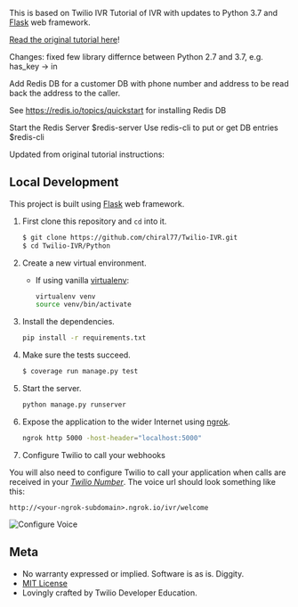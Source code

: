 This is based on Twilio IVR Tutorial of IVR with updates to Python 3.7 and [Flask](http://flask.pocoo.org/) web framework.

[Read the original tutorial here](https://www.twilio.com/docs/tutorials/walkthrough/ivr-phone-tree/python/flask)!

Changes: fixed few library differnce between Python 2.7 and 3.7, e.g. has_key -> in

Add Redis DB for a customer DB with phone number and address to be read back the address to the caller.

See https://redis.io/topics/quickstart for installing Redis DB

Start the Redis Server
 $redis-server
Use redis-cli to put or get DB entries
$redis-cli

Updated from original tutorial instructions:

## Local Development

This project is built using [Flask](http://flask.pocoo.org/) web framework.

1. First clone this repository and `cd` into it.

   ```bash
   $ git clone https://github.com/chiral77/Twilio-IVR.git
   $ cd Twilio-IVR/Python
   ```

1. Create a new virtual environment.

    - If using vanilla [virtualenv](https://virtualenv.pypa.io/en/latest/):

        ```bash
        virtualenv venv
        source venv/bin/activate
        ```

1. Install the dependencies.

    ```bash
    pip install -r requirements.txt
    ```

1. Make sure the tests succeed.

    ```bash
    $ coverage run manage.py test
    ```

1. Start the server.

    ```bash
    python manage.py runserver
    ```

1. Expose the application to the wider Internet using [ngrok](https://ngrok.com/).

    ```bash
    ngrok http 5000 -host-header="localhost:5000"
    ```

1. Configure Twilio to call your webhooks

  You will also need to configure Twilio to call your application when calls are
  received in your [*Twilio Number*](https://www.twilio.com/user/account/messaging/phone-numbers).
  The voice url should look something like this:

  ```
  http://<your-ngrok-subdomain>.ngrok.io/ivr/welcome
  ```

  ![Configure Voice](http://howtodocs.s3.amazonaws.com/twilio-number-config-all-med.gif)


## Meta

* No warranty expressed or implied. Software is as is. Diggity.
* [MIT License](http://www.opensource.org/licenses/mit-license.html)
* Lovingly crafted by Twilio Developer Education.
